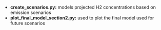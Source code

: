 - **create_scenarios.py:** models projected H2 concentrations based on emission scenarios
- **plot_final_model_section2.py:** used to plot the final model used for future scenarios
